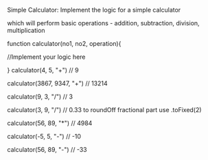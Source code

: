 
Simple Calculator: Implement the logic for a simple calculator

which will perform basic operations - addition, subtraction, division, multiplication


 

function calculator(no1, no2, operation){

//Implement your logic here

}
calculator(4, 5, "+") // 9

calculator(3867, 9347, "+") // 13214

calculator(9, 3, "/") // 3

calculator(3, 9, "/") // 0.33  to roundOff fractional part use .toFixed(2) 

calculator(56, 89, "*") // 4984

calculator(-5, 5, "-") // -10

calculator(56, 89, "-") // -33